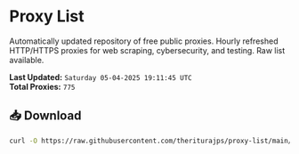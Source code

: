 # Proxy List

Automatically updated repository of free public proxies. Hourly refreshed HTTP/HTTPS proxies for web scraping, cybersecurity, and testing. Raw list available.

**Last Updated:** `Saturday 05-04-2025 19:11:45 UTC`  
**Total Proxies:** `775`

## 📥 Download
```bash
curl -O https://raw.githubusercontent.com/theriturajps/proxy-list/main/proxies.txt

